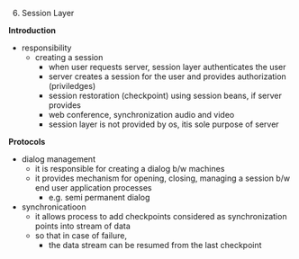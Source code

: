 6. Session Layer

**Introduction**
- responsibility
	- creating a session
		- when user requests server, session layer authenticates the user
		- server creates a session for the user and provides authorization (priviledges) 
		- session restoration (checkpoint) using session beans, if server provides
		- web conference, synchronization audio and video
		- session layer is not provided by os, itis sole purpose of server




**Protocols**
- dialog management
	- it is responsible for creating a dialog b/w machines
	- it provides mechanism for opening, closing, managing a session b/w end user application processes
		- e.g. semi permanent dialog
- synchronicatioon
	- it allows process to add checkpoints considered as synchronization points into stream of data
	- so that in case of failure, 
		- the data stream can be resumed from the last checkpoint






















